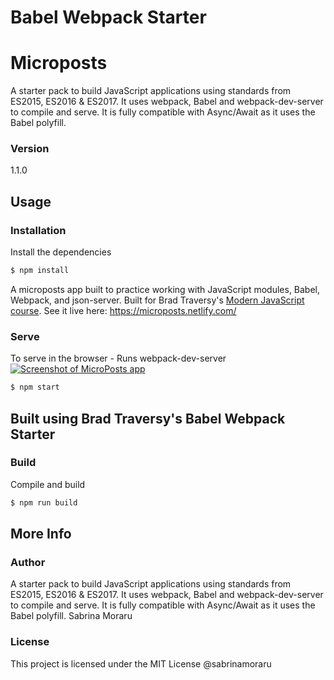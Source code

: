 # Babel Webpack Starter
# Microposts
 A starter pack to build JavaScript applications using standards from ES2015, ES2016 & ES2017. It uses webpack, Babel and webpack-dev-server to compile and serve. It is fully compatible with Async/Await as it uses the Babel polyfill.
 ### Version
1.1.0
 ## Usage
 ### Installation
 Install the dependencies
 ```sh
$ npm install
```
A microposts app built to practice working with JavaScript modules, Babel, Webpack, and json-server. 
Built for Brad Traversy's [Modern JavaScript course](https://www.udemy.com/modern-javascript-from-the-beginning/).
See it live here: https://microposts.netlify.com/
 ### Serve
To serve in the browser  - Runs webpack-dev-server
[![Screenshot of MicroPosts app](https://res.cloudinary.com/gerhynes/image/upload/v1534971004/Screenshot_2018-08-22_MicroPosts_d0zmq2.png)](https://gk-hynes.github.io/microposts/)
 ```sh
$ npm start
```
## Built using Brad Traversy's Babel Webpack Starter
 ### Build
Compile and build
 ```sh
$ npm run build
```
 ## More Info
 ### Author
A starter pack to build JavaScript applications using standards from ES2015, ES2016 & ES2017. It uses webpack, Babel and webpack-dev-server to compile and serve. It is fully compatible with Async/Await as it uses the Babel polyfill.
 Sabrina Moraru
 ### License
 This project is licensed under the MIT License
@sabrinamoraru
     
 
